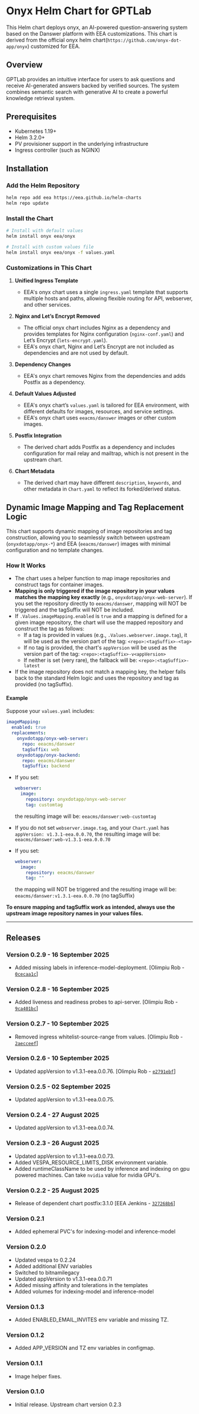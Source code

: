 # Onyx Helm Chart for GPTLab

This Helm chart deploys onyx, an AI-powered question-answering system based on the Danswer platform with EEA customizations.
This chart is derived from the official onyx helm chart(`https://github.com/onyx-dot-app/onyx`) customized for EEA.

## Overview

GPTLab provides an intuitive interface for users to ask questions and receive AI-generated answers backed by verified sources. The system combines semantic search with generative AI to create a powerful knowledge retrieval system.

## Prerequisites

- Kubernetes 1.19+
- Helm 3.2.0+
- PV provisioner support in the underlying infrastructure
- Ingress controller (such as NGINX)

## Installation

### Add the Helm Repository

```bash
helm repo add eea https://eea.github.io/helm-charts
helm repo update
```

### Install the Chart

```bash
# Install with default values
helm install onyx eea/onyx

# Install with custom values file
helm install onyx eea/onyx -f values.yaml
```

### Customizations in This Chart

1. **Unified Ingress Template**
   - EEA's onyx chart uses a single `ingress.yaml` template that supports multiple hosts and paths, allowing flexible routing for API, webserver, and other services.

2. **Nginx and Let’s Encrypt Removed**
   - The official onyx chart includes Nginx as a dependency and provides templates for Nginx configuration (`nginx-conf.yaml`) and Let’s Encrypt (`lets-encrypt.yaml`).
   - EEA's onyx chart, Nginx and Let’s Encrypt are not included as dependencies and are not used by default.

3. **Dependency Changes**
   - EEA's onyx chart removes Nginx from the dependencies and adds Postfix as a dependency.

4. **Default Values Adjusted**
   - EEA's onyx chart’s `values.yaml` is tailored for EEA environment, with different defaults for images, resources, and service settings.
   - EEA's onyx chart uses `eeacms/danswer` images or other custom images.

5. **Postfix Integration**
   - The derived chart adds Postfix as a dependency and includes configuration for mail relay and mailtrap, which is not present in the upstream chart.

6. **Chart Metadata**
   - The derived chart may have different `description`, `keywords`, and other metadata in `Chart.yaml` to reflect its forked/derived status.

## Dynamic Image Mapping and Tag Replacement Logic

This chart supports dynamic mapping of image repositories and tag construction, allowing you to seamlessly switch between upstream (`onyxdotapp/onyx-*`) and EEA (`eeacms/danswer`) images with minimal configuration and no template changes.

### How It Works

- The chart uses a helper function to map image repositories and construct tags for container images.
- **Mapping is only triggered if the image repository in your values matches the mapping key exactly** (e.g., `onyxdotapp/onyx-web-server`).
  If you set the repository directly to `eeacms/danswer`, mapping will NOT be triggered and the tagSuffix will NOT be included.
- If `.Values.imageMapping.enabled` is `true` and a mapping is defined for a given image repository, the chart will use the mapped repository and construct the tag as follows:
  - If a tag is provided in values (e.g., `.Values.webserver.image.tag`), it will be used as the version part of the tag:
    `<repo>:<tagSuffix>-<tag>`
  - If no tag is provided, the chart's `appVersion` will be used as the version part of the tag:
    `<repo>:<tagSuffix>-v<appVersion>`
  - If neither is set (very rare), the fallback will be:
    `<repo>:<tagSuffix>-latest`
- If the image repository does not match a mapping key, the helper falls back to the standard Helm logic and uses the repository and tag as provided (no tagSuffix).

#### Example

Suppose your `values.yaml` includes:

```yaml
imageMapping:
  enabled: true
  replacements:
    onyxdotapp/onyx-web-server:
      repo: eeacms/danswer
      tagSuffix: web
    onyxdotapp/onyx-backend:
      repo: eeacms/danswer
      tagSuffix: backend
```

- If you set:
  ```yaml
  webserver:
    image:
      repository: onyxdotapp/onyx-web-server
      tag: customtag
  ```
  the resulting image will be:
  `eeacms/danswer:web-customtag`

- If you do not set `webserver.image.tag`, and your `Chart.yaml` has `appVersion: v1.3.1-eea.0.0.70`, the resulting image will be:
  `eeacms/danswer:web-v1.3.1-eea.0.0.70`

- If you set:
  ```yaml
  webserver:
    image:
      repository: eeacms/danswer
      tag: ""
  ```
  the mapping will NOT be triggered and the resulting image will be:
  `eeacms/danswer:v1.3.1-eea.0.0.70` (no tagSuffix)

**To ensure mapping and tagSuffix work as intended, always use the upstream image repository names in your values files.**

---

## Releases

### Version 0.2.9 - 16 September 2025
- Added missing labels in inference-model-deployment. [Olimpiu Rob - [`0cecaa1c`](https://github.com/eea/helm-charts/commit/0cecaa1c0da1180a6225d79341e3ff8cf5ea4618)]

### Version 0.2.8 - 16 September 2025
- Added liveness and readiness probes to api-server. [Olimpiu Rob - [`9ca401bc`](https://github.com/eea/helm-charts/commit/9ca401bcffd6943870518886aea870a9a77b111c)]

### Version 0.2.7 - 10 September 2025
- Removed ingress whitelist-source-range from values. [Olimpiu Rob - [`2aecceef`](https://github.com/eea/helm-charts/commit/2aecceef82bab23f8ba2d45a910dfbee6520eb09)]

### Version 0.2.6 - 10 September 2025
- Updated appVersion to v1.3.1-eea.0.0.76. [Olimpiu Rob - [`e2791ebf`](https://github.com/eea/helm-charts/commit/e2791ebf165f99683d8fb29a3e89365b736fdf72)]

### Version 0.2.5 - 02 September 2025
- Updated appVersion to v1.3.1-eea.0.0.75.

### Version 0.2.4 - 27 August 2025
- Updated appVersion to v1.3.1-eea.0.0.74.

### Version 0.2.3 - 26 August 2025
- Updated appVersion to v1.3.1-eea.0.0.73.
- Added VESPA_RESOURCE_LIMITS_DISK environment variable.
- Added runtimeClassName to be used by inference and indexing on gpu powered machines. Can take `nvidia` value for nvidia GPU's.

### Version 0.2.2 - 25 August 2025
- Release of dependent chart postfix:3.1.0 [EEA Jenkins - [`327268b6`](https://github.com/eea/helm-charts/commit/327268b6e8b9231486e86f027447e4e51cf0cdca)]

### Version 0.2.1
- Added ephemeral PVC's for indexing-model and inference-model

### Version 0.2.0
- Updated vespa to 0.2.24
- Added additional ENV variables
- Switched to bitnamilegacy
- Updated appVersion to v1.3.1-eea.0.0.71
- Added missing affinity and tolerations in the templates
- Added volumes for indexing-model and inference-model

### Version 0.1.3
- Added ENABLED_EMAIL_INVITES env variable and missing TZ.

### Version 0.1.2
- Added APP_VERSION and TZ env variables in configmap.

### Version 0.1.1
- Image helper fixes.

### Version 0.1.0
- Initial release. Upstream chart version 0.2.3
